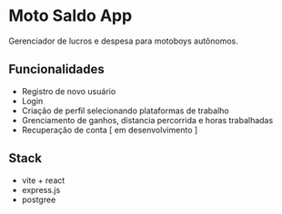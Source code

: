 
# Moto Saldo App

Gerenciador de lucros e despesa para motoboys autônomos.







## Funcionalidades

- Registro de novo usuário
- Login
- Criação de perfil selecionando plataformas de trabalho
- Grenciamento de ganhos, distancia percorrida e horas trabalhadas
- Recuperação de conta [ em desenvolvimento ]
## Stack

- vite + react
- express.js
- postgree




